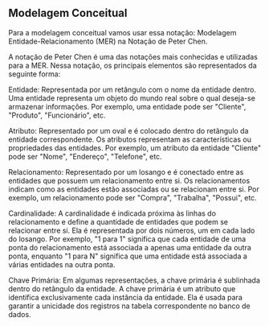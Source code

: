 Modelagem Conceitual
-

Para a modelagem conceitual vamos usar essa notação: Modelagem Entidade-Relacionamento (MER) na Notação de Peter Chen.

A notação de Peter Chen é uma das notações mais conhecidas e utilizadas para a MER. Nessa notação, os principais elementos são representados da seguinte forma:

Entidade: Representada por um retângulo com o nome da entidade dentro. Uma entidade representa um objeto do mundo real sobre o qual deseja-se armazenar informações. Por exemplo, uma entidade pode ser "Cliente", "Produto", "Funcionário", etc.

 Atributo: Representado por um oval e é colocado dentro do retângulo da entidade correspondente. Os atributos representam as características ou propriedades das entidades. Por exemplo, um atributo da entidade "Cliente" pode ser "Nome", "Endereço", "Telefone", etc.
 
Relacionamento: Representado por um losango e é conectado entre as entidades que possuem um relacionamento entre si. Os relacionamentos indicam como as entidades estão associadas ou se relacionam entre si. Por exemplo, um relacionamento pode ser "Compra", "Trabalha", "Possui", etc.

Cardinalidade: A cardinalidade é indicada próxima às linhas do relacionamento e define a quantidade de entidades que podem se relacionar entre si. Ela é representada por dois números, um em cada lado do losango. Por exemplo, "1 para 1" significa que cada entidade de uma ponta do relacionamento está associada a apenas uma entidade da outra ponta, enquanto "1 para N" significa que uma entidade está associada a várias entidades na outra ponta.

Chave Primária: Em algumas representações, a chave primária é sublinhada dentro do retângulo da entidade. A chave primária é um atributo que identifica exclusivamente cada instância da entidade. Ela é usada para garantir a unicidade dos registros na tabela correspondente no banco de dados.


